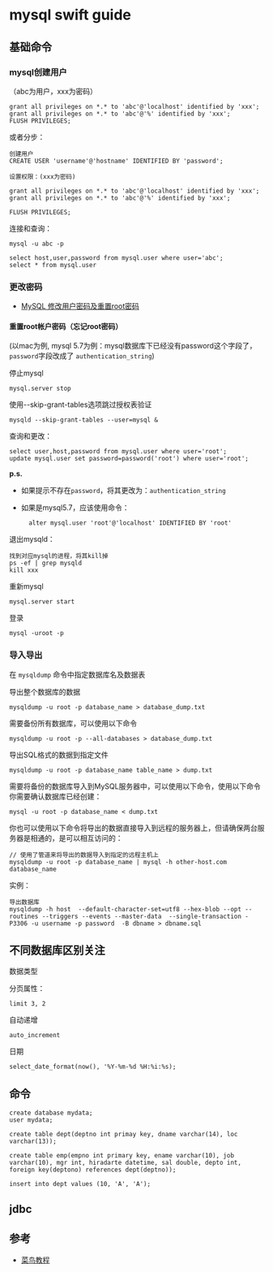 # mysql swift guide


## 基础命令


### mysql创建用户

（abc为用户，xxx为密码）

	grant all privileges on *.* to 'abc'@'localhost' identified by 'xxx';
	grant all privileges on *.* to 'abc'@'%' identified by 'xxx';
	FLUSH PRIVILEGES;

或者分步：

	创建用户
	CREATE USER 'username'@'hostname' IDENTIFIED BY 'password';
	
	设置权限：(xxx为密码)
	
	grant all privileges on *.* to 'abc'@'localhost' identified by 'xxx';
	grant all privileges on *.* to 'abc'@'%' identified by 'xxx';
	
	FLUSH PRIVILEGES;

连接和查询：

	mysql -u abc -p
	
	select host,user,password from mysql.user where user='abc';
	select * from mysql.user
	
	
### 更改密码

* [MySQL 修改用户密码及重置root密码](http://blog.csdn.net/leshami/article/details/39805839)

#### 重置root帐户密码（忘记root密码）

(以mac为例, mysql 5.7为例：mysql数据库下已经没有password这个字段了，`password`字段改成了
`authentication_string`)

停止mysql

	mysql.server stop
	
使用--skip-grant-tables选项跳过授权表验证

	mysqld --skip-grant-tables --user=mysql & 
	
查询和更改：

	select user,host,password from mysql.user where user='root'; 
	update mysql.user set password=password('root') where user='root'; 
	
**p.s.**
	
* 如果提示不存在`password`，将其更改为：`authentication_string`

* 如果是mysql5.7，应该使用命令：

		alter mysql.user 'root'@'localhost' IDENTIFIED BY 'root'

退出mysqld：

	找到对应mysql的进程，将其kill掉
	ps -ef | grep mysqld
	kill xxx
	
重新mysql

	mysql.server start
	
登录

	mysql -uroot -p	
	
	


	
			
		
	


	

	
	
### 导入导出

在 `mysqldump` 命令中指定数据库名及数据表

导出整个数据库的数据

	mysqldump -u root -p database_name > database_dump.txt
	
需要备份所有数据库，可以使用以下命令

	mysqldump -u root -p --all-databases > database_dump.txt


导出SQL格式的数据到指定文件

	mysqldump -u root -p database_name table_name > dump.txt	
	
需要将备份的数据库导入到MySQL服务器中，可以使用以下命令，使用以下命令你需要确认数据库已经创建：

	mysql -u root -p database_name < dump.txt
	
	
你也可以使用以下命令将导出的数据直接导入到远程的服务器上，但请确保两台服务器是相通的，是可以相互访问的：

	// 使用了管道来将导出的数据导入到指定的远程主机上
	mysqldump -u root -p database_name | mysql -h other-host.com database_name		

实例：

	导出数据库
	mysqldump -h host  --default-character-set=utf8 --hex-blob --opt --routines --triggers --events --master-data  --single-transaction -P3306 -u username -p password  -B dbname > dbname.sql
	


## 不同数据库区别关注
数据类型

分页属性：

	limit 3, 2
	
自动递增

	auto_increment	
	
日期

	select_date_format(now(), '%Y-%m-%d %H:%i:%s);
	
		

## 命令

	create database mydata;
	user mydata;
	
	create table dept(deptno int primay key, dname varchar(14), loc varchar(13));
	
	create table emp(empno int primary key, ename varchar(10), job varchar(10), mgr int, hiradarte datetime, sal double, depto int, foreign key(deptono) references dept(deptno));
	
	insert into dept values (10, 'A', 'A');
	
## jdbc



## 参考

* [菜鸟教程](http://www.runoob.com/)
		
	